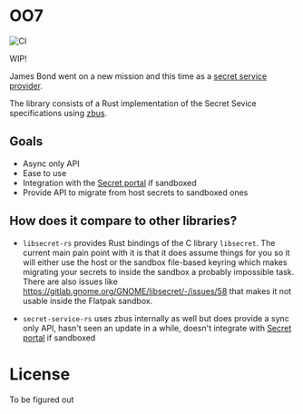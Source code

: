 # OO7

![CI](https://github.com/bilelmoussaoui/oo7/workflows/CI/badge.svg)

WIP!

James Bond went on a new mission and this time as a [secret service provider](https://specifications.freedesktop.org/secret-service/latest/).

The library consists of a Rust implementation of the Secret Sevice specifications using [zbus](https://lib.rs/zbus).


## Goals

- Async only API
- Ease to use
- Integration with the [Secret portal](https://flatpak.github.io/xdg-desktop-portal/#gdbus-org.freedesktop.portal.Secret) if sandboxed
- Provide API to migrate from host secrets to sandboxed ones

## How does it compare to other libraries?

- `libsecret-rs` provides Rust bindings of the C library `libsecret`. The current main pain point with it is that
it does assume things for you so it will either use the host or the sandbox file-based keyring which makes migrating your secrets
to inside the sandbox a probably impossible task. There are also issues like <https://gitlab.gnome.org/GNOME/libsecret/-/issues/58>
that makes it not usable inside the Flatpak sandbox.

- `secret-service-rs` uses zbus internally as well but does provide a sync only API, hasn't seen an update in a while, doesn't integrate with [Secret portal](https://flatpak.github.io/xdg-desktop-portal/#gdbus-org.freedesktop.portal.Secret) if sandboxed

# License

To be figured out

